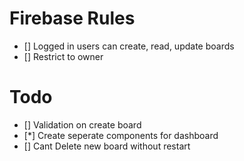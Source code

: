 # Firebase Rules

- [] Logged in users can create, read, update boards
- [] Restrict to owner

# Todo

- [] Validation on create board
- [*] Create seperate components for dashboard
- [] Cant Delete new board without restart
